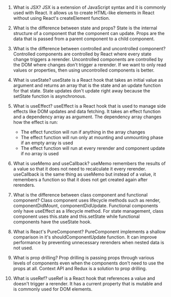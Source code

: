 1. What is JSX? JSX is a extension of JavaScript syntax and it is commonly used with React. It allows us to create HTML-like elements in React without using React's createElement function.
2. What is the difference between state and props? State is the internal structure of a component that the component can update. Props are the data that is passed from a parent component to a child component.
3. What is the difference between controlled and uncontrolled component? Controlled components are controlled by React where every state change triggers a rerender. Uncontrolled components are controlled by the DOM where changes don't trigger a rerender. If we want to only read values or properties, then using uncontrolled components is better.
4. What is useState? useState is a React hook that takes an initial value as argument and returns an array that is the state and an update function for that state. State updates don't update right away because the setState function is asynchronous.
5. What is useEffect? useEffect is a React hook that is used to manage side effects like DOM updates and data fetching. It takes an effect function and a dependency array as argument. The dependency array changes how the effect is run:

   - The effect function will run if anything in the array changes
   - The effect function will run only at mounting and unmounting phase if an empty array is used
   - The effect function will run at every rerender and component update if no array is used

6. What is useMemo and useCallback? useMemo remembers the results of a value so that it does not need to recalculate it every rerender. useCallback is the same thing as useMemo but instead of a value, it remembers a function so that it does not get created again after rerenders.
7. What is the difference between class component and functional component? Class component uses lifecycle methods such as render, componentDidMount, componentDidUpdate. Functional components only have useEffect as a lifecycle method. For state management, class component uses this.state and this.setState while functional components have the useState hook.
8. What is React's PureComponent? PureComponent implements a shallow comparison in it's shouldComponentUpdate function. It can improve performance by preventing unnecessary rerenders when nested data is not used.
9. What is prop drilling? Prop drilling is passing props through various levels of components even when the components don't need to use the props at all. Context API and Redux is a solution to prop drilling.
10. What is useRef? useRef is a React hook that references a value and doesn't trigger a rerender. It has a current property that is mutable and is commonly used for DOM elements.
